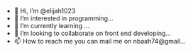 - 👋 Hi, I’m @elijah1023
- 👀 I’m interested in programming...
- 🌱 I’m currently learning ...
- 💞️ I’m looking to collaborate on front end developing...
- 📫 How to reach me you can mail me on nbaah74@gmail...

<!---
elijah1023/elijah1023 is a ✨ special ✨ repository because its `README.md` (this file) appears on your GitHub profile.
You can click the Preview link to take a look at your changes.
--->
